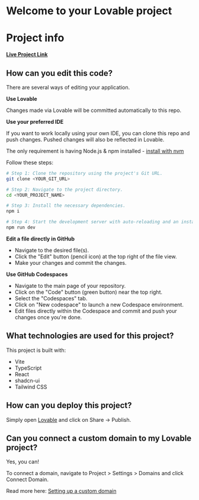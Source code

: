 # Welcome to your Lovable project

# Project info
**[Live Project Link](https://codexadi25.github.io/wishing-carousel-joy/)**
<!-- **URL**: https://lovable.dev/projects/f76c976a-aca4-4951-9ca2-7a5eff2a3259 -->

## How can you edit this code?

There are several ways of editing your application.

**Use Lovable**

<!-- Simply visit the [Lovable Project](https://lovable.dev/projects/f76c976a-aca4-4951-9ca2-7a5eff2a3259) and start prompting. -->

Changes made via Lovable will be committed automatically to this repo.

**Use your preferred IDE**

If you want to work locally using your own IDE, you can clone this repo and push changes. Pushed changes will also be reflected in Lovable.

The only requirement is having Node.js & npm installed - [install with nvm](https://github.com/nvm-sh/nvm#installing-and-updating)

Follow these steps:

```sh
# Step 1: Clone the repository using the project's Git URL.
git clone <YOUR_GIT_URL>

# Step 2: Navigate to the project directory.
cd <YOUR_PROJECT_NAME>

# Step 3: Install the necessary dependencies.
npm i

# Step 4: Start the development server with auto-reloading and an instant preview.
npm run dev
```

**Edit a file directly in GitHub**

- Navigate to the desired file(s).
- Click the "Edit" button (pencil icon) at the top right of the file view.
- Make your changes and commit the changes.

**Use GitHub Codespaces**

- Navigate to the main page of your repository.
- Click on the "Code" button (green button) near the top right.
- Select the "Codespaces" tab.
- Click on "New codespace" to launch a new Codespace environment.
- Edit files directly within the Codespace and commit and push your changes once you're done.

## What technologies are used for this project?

This project is built with:

- Vite
- TypeScript
- React
- shadcn-ui
- Tailwind CSS

## How can you deploy this project?

Simply open [Lovable](https://lovable.dev/projects/f76c976a-aca4-4951-9ca2-7a5eff2a3259) and click on Share -> Publish.

## Can you connect a custom domain to my Lovable project?

Yes, you can!

To connect a domain, navigate to Project > Settings > Domains and click Connect Domain.

Read more here: [Setting up a custom domain](https://docs.lovable.dev/tips-tricks/custom-domain#step-by-step-guide)
